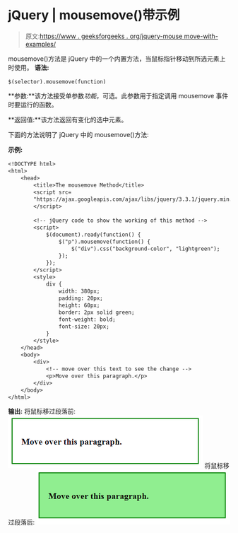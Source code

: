 # jQuery | mousemove()带示例

> 原文:[https://www . geeksforgeeks . org/jquery-mouse move-with-examples/](https://www.geeksforgeeks.org/jquery-mousemove-with-examples/)

mousemove()方法是 jQuery 中的一个内置方法，当鼠标指针移动到所选元素上时使用。
**语法:**

```
$(selector).mousemove(function)
```

**参数:**该方法接受单参数*功能*，可选。此参数用于指定调用 mousemove 事件时要运行的函数。

**返回值:**该方法返回有变化的选中元素。

下面的方法说明了 jQuery 中的 mousemove()方法:

**示例:**

```
<!DOCTYPE html>
<html>
    <head>
        <title>The mousemove Method</title>
        <script src=
        "https://ajax.googleapis.com/ajax/libs/jquery/3.3.1/jquery.min.js">
        </script>

        <!-- jQuery code to show the working of this method -->
        <script>
            $(document).ready(function() {
                $("p").mousemove(function() {
                    $("div").css("background-color", "lightgreen");
                });
            });
        </script>
        <style>
            div {
                width: 380px;
                padding: 20px;
                height: 60px;
                border: 2px solid green;
                font-weight: bold;
                font-size: 20px;
            }
        </style>
    </head>
    <body>
        <div>
            <!-- move over this text to see the change -->
            <p>Move over this paragraph.</p>
        </div>
    </body>
</html>
```

**输出:**
将鼠标移过段落前:
![](img/a412cb34974041cee28bdb893502d15a.png)
将鼠标移过段落后:
![](img/08d4cd408c568d0ce1183aad5f35f462.png)